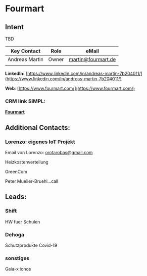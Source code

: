# Fourmart

## Intent

TBD

| **Key Contact** | **Role** | **eMail** |
| --- | --- | --- |
| Andreas Martin | Owner | martin@fourmart.de |
|     |     |     |

**LinkedIn:** [https://www.linkedin.com/in/andreas-martin-7b204011/](https://www.linkedin.com/in/andreas-martin-7b204011/)

**Web**: [https://www.fourmart.com/](https://www.fourmart.com/)

### **CRM link SiMPL:**

[**Fourmart**](https://app.simplapp.io/company/2bs7hmt5WyPfpDm2)

## Additional Contacts:

### Lorenzo: eigenes IoT Projekt

Email von Lorenzo: [orotarobas@gmail.com](mailto:orotarobas@gmail.com)

Heizkostenverteilung

GreenCom

Peter Mueller-Bruehl…call

## Leads:

### Shift

HW fuer Schulen

### Dehoga

Schutzprodukte Covid-19

### sonstiges

Gaia-x ionos